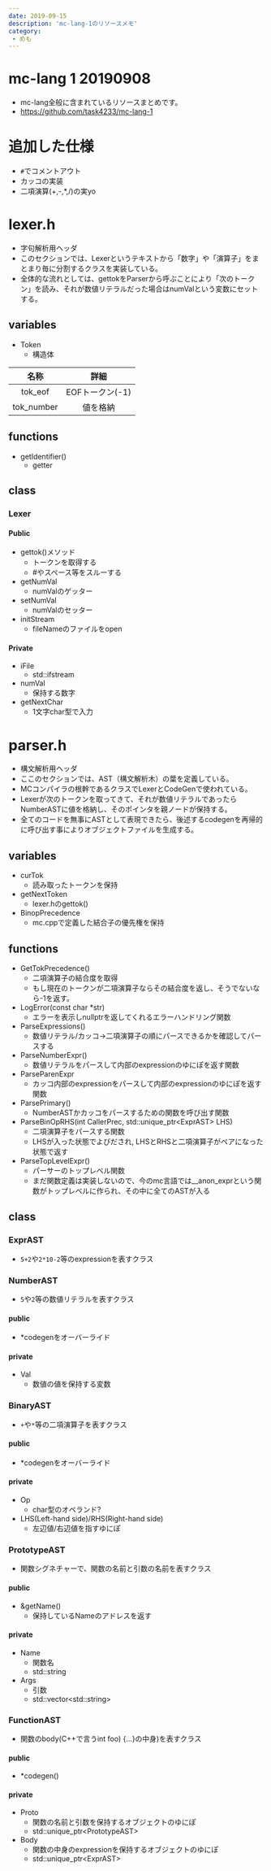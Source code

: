 ```yaml
---
date: 2019-09-15
description: 'mc-lang-1のリソースメモ'
category:
 - めも
---
```


# mc-lang 1 20190908
 - mc-lang全般に含まれているリソースまとめです。
 - https://github.com/task4233/mc-lang-1

# 追加した仕様
 - `#`でコメントアウト
 - カッコの実装
 - 二項演算(+,-,*,/)の実yo

# lexer.h
 - 字句解析用ヘッダ
 - このセクションでは、Lexerというテキストから「数字」や「演算子」をまとまり毎に分割するクラスを実装している。
 - 全体的な流れとしては、gettokをParserから呼ぶことにより「次のトークン」を読み、それが数値リテラルだった場合はnumValという変数にセットする。
## variables
 - Token
   - 構造体

|名称|詳細|
|:-:|:-:|
|tok_eof|EOFトークン(-1)|
|tok_number|値を格納|

## functions
 - getIdentifier()
   - getter

## class
### Lexer
#### Public
 - gettok()メソッド
   - トークンを取得する
   - #やスペース等をスルーする
 - getNumVal
   - numValのゲッター
 - setNumVal
   - numValのセッター
 - initStream
   - fileNameのファイルをopen

#### Private
 - iFile
   - std::ifstream
 - numVal
   - 保持する数字
 - getNextChar
   - 1文字char型で入力

# parser.h
 - 構文解析用ヘッダ
 - ここのセクションでは、AST（構文解析木）の葉を定義している。
 - MCコンパイラの根幹であるクラスでLexerとCodeGenで使われている。
 - Lexerが次のトークンを取ってきて、それが数値リテラルであったらNumberASTに値を格納し、そのポインタを親ノードが保持する。
 - 全てのコードを無事にASTとして表現できたら、後述するcodegenを再帰的に呼び出す事によりオブジェクトファイルを生成する。

## variables
 - curTok
   - 読み取ったトークンを保持
 - getNextToken
   - lexer.hのgettok()
 - BinopPrecedence
   - mc.cppで定義した結合子の優先権を保持
## functions
 - GetTokPrecedence()
   - 二項演算子の結合度を取得
   - もし現在のトークンが二項演算子ならその結合度を返し、そうでないなら-1を返す。
 - LogError(const char *str)
   - エラーを表示しnullptrを返してくれるエラーハンドリング関数
 - ParseExpressions()
   - 数値リテラル/カッコ->二項演算子の順にパースできるかを確認してパースする
 - ParseNumberExpr()
   - 数値リテラルをパースして内部のexpressionのゆにぽを返す関数
 - ParseParenExpr
   - カッコ内部のexpressionをパースして内部のexpressionのゆにぽを返す関数
 - ParsePrimary()
   - NumberASTかカッコをパースするための関数を呼び出す関数
 - ParseBinOpRHS\(int CallerPrec, std::unique_ptr\<ExprAST\> LHS\)
   - 二項演算子をパースする関数
   - LHSが入った状態でよびだされ, LHSとRHSと二項演算子がペアになった状態で返す
 - ParseTopLevelExpr()
   - パーサーのトップレベル関数
   - まだ関数定義は実装しないので、今のmc言語では__anon_exprという関数がトップレベルに作られ、その中に全てのASTが入る

## class
### ExprAST
 - `5+2`や`2*10-2`等のexpressionを表すクラス

### NumberAST
 - `5`や`2`等の数値リテラルを表すクラス
 
#### public
 - *codegenをオーバーライド

#### private
 - Val
   - 数値の値を保持する変数 

### BinaryAST
 - `+`や`*`等の二項演算子を表すクラス
#### public
 - *codegenをオーバーライド

#### private
 - Op
   - char型のオペランド?
 - LHS(Left-hand side)/RHS(Right-hand side)
   - 左辺値/右辺値を指すゆにぽ

### PrototypeAST
 - 関数シグネチャーで、関数の名前と引数の名前を表すクラス
#### public
 - &getName()
   - 保持しているNameのアドレスを返す
#### private
 - Name
   - 関数名
   - std::string
 - Args
   - 引数
   - std::vector\<std::string\>
 
### FunctionAST
 - 関数のbody(C++で言うint foo) {...}の中身)を表すクラス

#### public
 - *codegen()

#### private
 - Proto
   - 関数の名前と引数を保持するオブジェクトのゆにぽ
   - std::unique_ptr\<PrototypeAST\>
 - Body
   - 関数の中身のexpressionを保持するオブジェクトのゆにぽ
   - std::unique_ptr\<ExprAST\>
